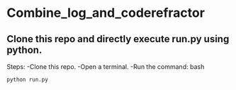 # Combine_log_and_coderefractor
## Clone this repo and directly execute run.py using python. 

Steps:
-Clone this repo.
-Open a terminal.
-Run the command:
bash
````
python run.py
````
